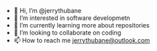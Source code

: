 - 👋 Hi, I’m @jerrythubane
- 👀 I’m interested in software developmetn
- 🌱 I’m currently learning more about repositories
- 💞️ I’m looking to collaborate on coding
- 📫 How to reach me jerrythubane@outlook.com

<!---
jerrythubane/jerrythubane is a ✨ special ✨ repository because its `README.md` (this file) appears on your GitHub profile.
You can click the Preview link to take a look at your changes.
--->
